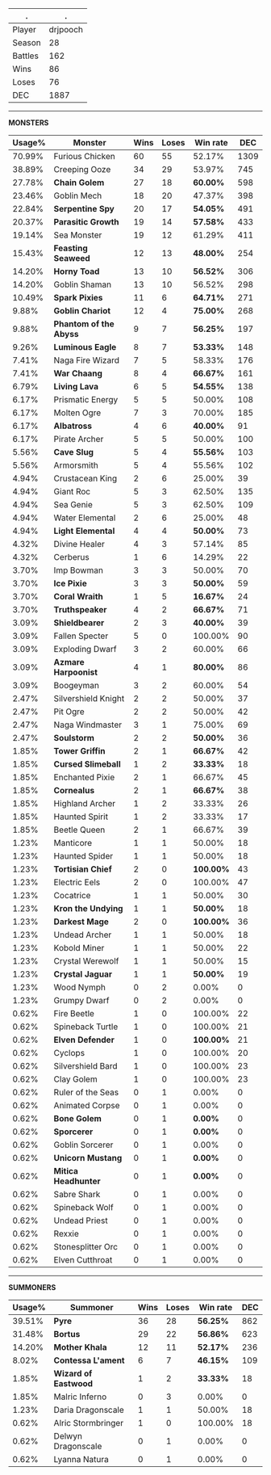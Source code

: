 .|.
|-|-
Player|drjpooch
Season|28
Battles|162
Wins|86
Loses|76
DEC|1887

---
**MONSTERS**

Usage%|Monster|Wins|Loses|Win rate|DEC|
-|-|-|-|-|-|
70.99%|Furious Chicken|60|55|52.17%|1309|
38.89%|Creeping Ooze|34|29|53.97%|745|
27.78%|**Chain Golem**|27|18|**60.00%**|598|
23.46%|Goblin Mech|18|20|47.37%|398|
22.84%|**Serpentine Spy**|20|17|**54.05%**|491|
20.37%|**Parasitic Growth**|19|14|**57.58%**|433|
19.14%|Sea Monster|19|12|61.29%|411|
15.43%|**Feasting Seaweed**|12|13|**48.00%**|254|
14.20%|**Horny Toad**|13|10|**56.52%**|306|
14.20%|Goblin Shaman|13|10|56.52%|298|
10.49%|**Spark Pixies**|11|6|**64.71%**|271|
9.88%|**Goblin Chariot**|12|4|**75.00%**|268|
9.88%|**Phantom of the Abyss**|9|7|**56.25%**|197|
9.26%|**Luminous Eagle**|8|7|**53.33%**|148|
7.41%|Naga Fire Wizard|7|5|58.33%|176|
7.41%|**War Chaang**|8|4|**66.67%**|161|
6.79%|**Living Lava**|6|5|**54.55%**|138|
6.17%|Prismatic Energy|5|5|50.00%|108|
6.17%|Molten Ogre|7|3|70.00%|185|
6.17%|**Albatross**|4|6|**40.00%**|91|
6.17%|Pirate Archer|5|5|50.00%|100|
5.56%|**Cave Slug**|5|4|**55.56%**|103|
5.56%|Armorsmith|5|4|55.56%|102|
4.94%|Crustacean King|2|6|25.00%|39|
4.94%|Giant Roc|5|3|62.50%|135|
4.94%|Sea Genie|5|3|62.50%|109|
4.94%|Water Elemental|2|6|25.00%|48|
4.94%|**Light Elemental**|4|4|**50.00%**|73|
4.32%|Divine Healer|4|3|57.14%|85|
4.32%|Cerberus|1|6|14.29%|22|
3.70%|Imp Bowman|3|3|50.00%|70|
3.70%|**Ice Pixie**|3|3|**50.00%**|59|
3.70%|**Coral Wraith**|1|5|**16.67%**|24|
3.70%|**Truthspeaker**|4|2|**66.67%**|71|
3.09%|**Shieldbearer**|2|3|**40.00%**|39|
3.09%|Fallen Specter|5|0|100.00%|90|
3.09%|Exploding Dwarf|3|2|60.00%|66|
3.09%|**Azmare Harpoonist**|4|1|**80.00%**|86|
3.09%|Boogeyman|3|2|60.00%|54|
2.47%|Silvershield Knight|2|2|50.00%|37|
2.47%|Pit Ogre|2|2|50.00%|42|
2.47%|Naga Windmaster|3|1|75.00%|69|
2.47%|**Soulstorm**|2|2|**50.00%**|36|
1.85%|**Tower Griffin**|2|1|**66.67%**|42|
1.85%|**Cursed Slimeball**|1|2|**33.33%**|18|
1.85%|Enchanted Pixie|2|1|66.67%|45|
1.85%|**Cornealus**|2|1|**66.67%**|38|
1.85%|Highland Archer|1|2|33.33%|26|
1.85%|Haunted Spirit|1|2|33.33%|17|
1.85%|Beetle Queen|2|1|66.67%|39|
1.23%|Manticore|1|1|50.00%|18|
1.23%|Haunted Spider|1|1|50.00%|18|
1.23%|**Tortisian Chief**|2|0|**100.00%**|43|
1.23%|Electric Eels|2|0|100.00%|47|
1.23%|Cocatrice|1|1|50.00%|30|
1.23%|**Kron the Undying**|1|1|**50.00%**|18|
1.23%|**Darkest Mage**|2|0|**100.00%**|36|
1.23%|Undead Archer|1|1|50.00%|18|
1.23%|Kobold Miner|1|1|50.00%|22|
1.23%|Crystal Werewolf|1|1|50.00%|15|
1.23%|**Crystal Jaguar**|1|1|**50.00%**|19|
1.23%|Wood Nymph|0|2|0.00%|0|
1.23%|Grumpy Dwarf|0|2|0.00%|0|
0.62%|Fire Beetle|1|0|100.00%|22|
0.62%|Spineback Turtle|1|0|100.00%|21|
0.62%|**Elven Defender**|1|0|**100.00%**|21|
0.62%|Cyclops|1|0|100.00%|20|
0.62%|Silvershield Bard|1|0|100.00%|23|
0.62%|Clay Golem|1|0|100.00%|23|
0.62%|Ruler of the Seas|0|1|0.00%|0|
0.62%|Animated Corpse|0|1|0.00%|0|
0.62%|**Bone Golem**|0|1|**0.00%**|0|
0.62%|**Sporcerer**|0|1|**0.00%**|0|
0.62%|Goblin Sorcerer|0|1|0.00%|0|
0.62%|**Unicorn Mustang**|0|1|**0.00%**|0|
0.62%|**Mitica Headhunter**|0|1|**0.00%**|0|
0.62%|Sabre Shark|0|1|0.00%|0|
0.62%|Spineback Wolf|0|1|0.00%|0|
0.62%|Undead Priest|0|1|0.00%|0|
0.62%|Rexxie|0|1|0.00%|0|
0.62%|Stonesplitter Orc|0|1|0.00%|0|
0.62%|Elven Cutthroat|0|1|0.00%|0|

---
**SUMMONERS**

Usage%|Summoner|Wins|Loses|Win rate|DEC|
-|-|-|-|-|-|
39.51%|**Pyre**|36|28|**56.25%**|862|
31.48%|**Bortus**|29|22|**56.86%**|623|
14.20%|**Mother Khala**|12|11|**52.17%**|236|
8.02%|**Contessa L'ament**|6|7|**46.15%**|109|
1.85%|**Wizard of Eastwood**|1|2|**33.33%**|18|
1.85%|Malric Inferno|0|3|0.00%|0|
1.23%|Daria Dragonscale|1|1|50.00%|18|
0.62%|Alric Stormbringer|1|0|100.00%|18|
0.62%|Delwyn Dragonscale|0|1|0.00%|0|
0.62%|Lyanna Natura|0|1|0.00%|0|
